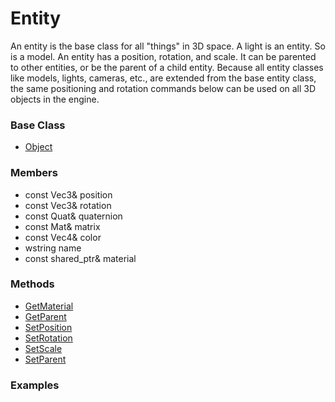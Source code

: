 # Entity
An entity is the base class for all "things" in 3D space. A light is an entity. So is a model. An entity has a position, rotation, and scale. It can be parented to other entities, or be the parent of a child entity. Because all entity classes like models, lights, cameras, etc., are extended from the base entity class, the same positioning and rotation commands below can be used on all 3D objects in the engine.

### Base Class
* [Object](../Object/README.md)

### Members
* const Vec3& position
* const Vec3& rotation
* const Quat& quaternion
* const Mat& matrix
* const Vec4& color
* wstring name
* const shared_ptr<Material>& material

### Methods
* [GetMaterial](GetMaterial.md)
* [GetParent](GetParent.md)
* [SetPosition](SetPosition.md)
* [SetRotation](SetRotation.md)
* [SetScale](SetScale.md)
* [SetParent](SetParent.md)

### Examples
